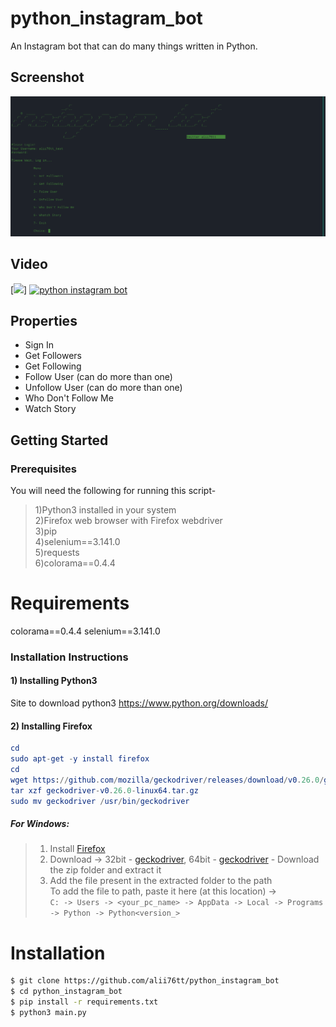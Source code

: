 # python_instagram_bot
An Instagram bot that can do many things written in Python.

## Screenshot

![](Screenshot.png)

## Video
[![](https://www.youtube.com/v=K4SBRDJhn2I)]
[![python instagram bot](https://img.youtube.com/vi/K4SBRDJhn2I/0.jpg)](https://www.youtube.com/watch?v=K4SBRDJhn2I)

## Properties
* Sign In
* Get Followers
* Get Following
* Follow User (can do more than one)
* Unfollow User (can do more than one)
* Who Don't Follow Me
* Watch Story


## Getting Started

### Prerequisites

You will need the following for running this script-<br/>
>1)Python3 installed in your system<br/>
>2)Firefox web browser with Firefox webdriver<br/>
>3)pip<br/>
>4)selenium==3.141.0<br/>
>5)requests<br/>
>6)colorama==0.4.4<br/>

# Requirements
colorama==0.4.4
selenium==3.141.0

### Installation Instructions

#### 1) Installing Python3
Site to download python3 https://www.python.org/downloads/

#### 2) Installing Firefox
```elm
cd
sudo apt-get -y install firefox
cd
wget https://github.com/mozilla/geckodriver/releases/download/v0.26.0/geckodriver-v0.26.0-linux64.tar.gz
tar xzf geckodriver-v0.26.0-linux64.tar.gz
sudo mv geckodriver /usr/bin/geckodriver
```

##### For Windows:

>1. Install [Firefox](https://www.mozilla.org/en-US/firefox/new/) <br>
>2. Download -> 32bit - [geckodriver](https://github.com/mozilla/geckodriver/releases/download/v0.29.1/geckodriver-v0.29.1-win32.zip), 64bit - [geckodriver](https://github.com/mozilla/geckodriver/releases/download/v0.29.1/geckodriver-v0.29.1-win64.zip) - Download the zip folder and extract it <br>
>3. Add the file present in the extracted folder to the path <br>
To add the file to path, paste it here (at this location) -> <br>
`C: -> Users -> <your_pc_name> -> AppData -> Local -> Programs -> Python -> Python<version_>`



# Installation

```sh
$ git clone https://github.com/alii76tt/python_instagram_bot
$ cd python_instagram_bot
$ pip install -r requirements.txt
$ python3 main.py
```
